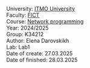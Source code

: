 University: [ITMO University](https://itmo.ru/ru/)  
Faculty: [FICT](https://fict.itmo.ru)  
Course: [Network programming](https://github.com/itmo-ict-faculty/network-programming)  
Year: 2024/2025  
Group: K34212  
Author: Elena Darovskikh  
Lab: Lab1  
Date of create: 27.03.2025  
Date of finished: 28.03.2025

